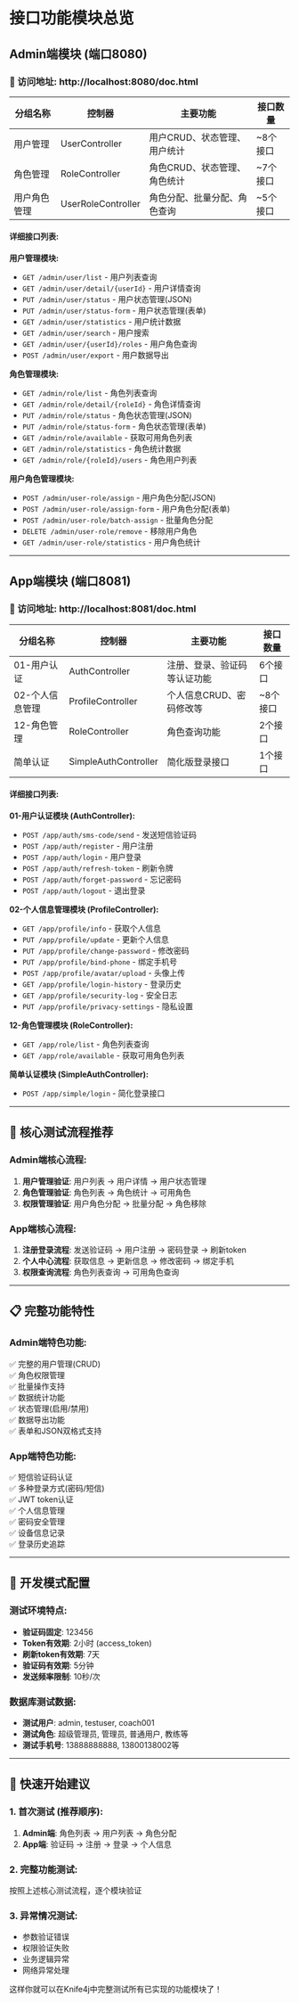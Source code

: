 # 接口功能模块总览

## Admin端模块 (端口8080)

### 🔗 访问地址: http://localhost:8080/doc.html

| 分组名称 | 控制器 | 主要功能 | 接口数量 |
|---------|--------|---------|---------|
| 用户管理 | UserController | 用户CRUD、状态管理、用户统计 | ~8个接口 |
| 角色管理 | RoleController | 角色CRUD、状态管理、角色统计 | ~7个接口 |
| 用户角色管理 | UserRoleController | 角色分配、批量分配、角色查询 | ~5个接口 |

#### 详细接口列表:

**用户管理模块:**
- `GET /admin/user/list` - 用户列表查询
- `GET /admin/user/detail/{userId}` - 用户详情查询  
- `PUT /admin/user/status` - 用户状态管理(JSON)
- `PUT /admin/user/status-form` - 用户状态管理(表单)
- `GET /admin/user/statistics` - 用户统计数据
- `GET /admin/user/search` - 用户搜索
- `GET /admin/user/{userId}/roles` - 用户角色查询
- `POST /admin/user/export` - 用户数据导出

**角色管理模块:**
- `GET /admin/role/list` - 角色列表查询
- `GET /admin/role/detail/{roleId}` - 角色详情查询
- `PUT /admin/role/status` - 角色状态管理(JSON)
- `PUT /admin/role/status-form` - 角色状态管理(表单)  
- `GET /admin/role/available` - 获取可用角色列表
- `GET /admin/role/statistics` - 角色统计数据
- `GET /admin/role/{roleId}/users` - 角色用户列表

**用户角色管理模块:**
- `POST /admin/user-role/assign` - 用户角色分配(JSON)
- `POST /admin/user-role/assign-form` - 用户角色分配(表单)
- `POST /admin/user-role/batch-assign` - 批量角色分配
- `DELETE /admin/user-role/remove` - 移除用户角色
- `GET /admin/user-role/statistics` - 用户角色统计

---

## App端模块 (端口8081)

### 🔗 访问地址: http://localhost:8081/doc.html

| 分组名称 | 控制器 | 主要功能 | 接口数量 |
|---------|--------|---------|---------|
| 01-用户认证 | AuthController | 注册、登录、验证码等认证功能 | 6个接口 |
| 02-个人信息管理 | ProfileController | 个人信息CRUD、密码修改等 | ~8个接口 |
| 12-角色管理 | RoleController | 角色查询功能 | 2个接口 |
| 简单认证 | SimpleAuthController | 简化版登录接口 | 1个接口 |

#### 详细接口列表:

**01-用户认证模块 (AuthController):**
- `POST /app/auth/sms-code/send` - 发送短信验证码
- `POST /app/auth/register` - 用户注册
- `POST /app/auth/login` - 用户登录
- `POST /app/auth/refresh-token` - 刷新令牌
- `POST /app/auth/forget-password` - 忘记密码
- `POST /app/auth/logout` - 退出登录

**02-个人信息管理模块 (ProfileController):**
- `GET /app/profile/info` - 获取个人信息
- `PUT /app/profile/update` - 更新个人信息
- `PUT /app/profile/change-password` - 修改密码
- `PUT /app/profile/bind-phone` - 绑定手机号
- `POST /app/profile/avatar/upload` - 头像上传
- `GET /app/profile/login-history` - 登录历史
- `GET /app/profile/security-log` - 安全日志
- `PUT /app/profile/privacy-settings` - 隐私设置

**12-角色管理模块 (RoleController):**
- `GET /app/role/list` - 角色列表查询
- `GET /app/role/available` - 获取可用角色列表

**简单认证模块 (SimpleAuthController):**
- `POST /app/simple/login` - 简化登录接口

---

## 🎯 核心测试流程推荐

### Admin端核心流程:
1. **用户管理验证**: 用户列表 → 用户详情 → 用户状态管理
2. **角色管理验证**: 角色列表 → 角色统计 → 可用角色
3. **权限管理验证**: 用户角色分配 → 批量分配 → 角色移除

### App端核心流程:
1. **注册登录流程**: 发送验证码 → 用户注册 → 密码登录 → 刷新token
2. **个人中心流程**: 获取信息 → 更新信息 → 修改密码 → 绑定手机
3. **权限查询流程**: 角色列表查询 → 可用角色查询

---

## 📋 完整功能特性

### Admin端特色功能:
✅ 完整的用户管理(CRUD)  
✅ 角色权限管理  
✅ 批量操作支持  
✅ 数据统计功能  
✅ 状态管理(启用/禁用)  
✅ 数据导出功能  
✅ 表单和JSON双格式支持  

### App端特色功能:
✅ 短信验证码认证  
✅ 多种登录方式(密码/短信)  
✅ JWT token认证  
✅ 个人信息管理  
✅ 密码安全管理  
✅ 设备信息记录  
✅ 登录历史追踪  

---

## 🔧 开发模式配置

### 测试环境特点:
- **验证码固定**: 123456
- **Token有效期**: 2小时 (access_token)
- **刷新token有效期**: 7天
- **验证码有效期**: 5分钟
- **发送频率限制**: 10秒/次

### 数据库测试数据:
- **测试用户**: admin, testuser, coach001
- **测试角色**: 超级管理员, 管理员, 普通用户, 教练等
- **测试手机号**: 13888888888, 13800138002等

---

## 🚀 快速开始建议

### 1. 首次测试 (推荐顺序):
1. **Admin端**: 角色列表 → 用户列表 → 角色分配
2. **App端**: 验证码 → 注册 → 登录 → 个人信息

### 2. 完整功能测试:
按照上述核心测试流程，逐个模块验证

### 3. 异常情况测试:
- 参数验证错误
- 权限验证失败  
- 业务逻辑异常
- 网络异常处理

这样你就可以在Knife4j中完整测试所有已实现的功能模块了！